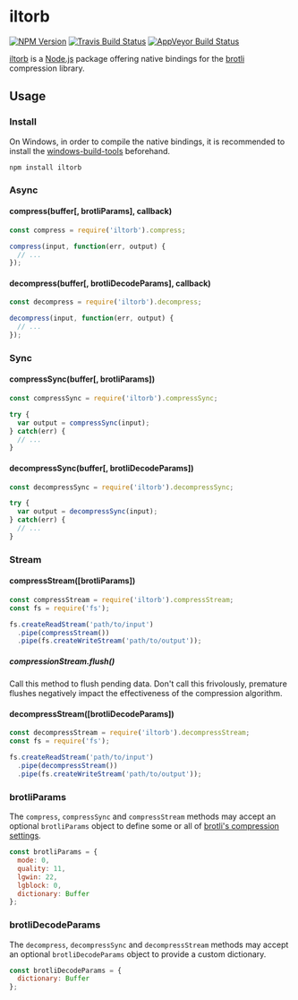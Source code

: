 # iltorb

[![NPM Version][npm-badge]][npm-url]
[![Travis Build Status][travis-badge]][travis-url]
[![AppVeyor Build Status][appveyor-badge]][appveyor-url]

[iltorb](https://www.npmjs.com/package/iltorb) is a [Node.js](https://nodejs.org) package offering native bindings for the [brotli](https://github.com/google/brotli) compression library.

## Usage

### Install

On Windows, in order to compile the native bindings, it is recommended to install the [windows-build-tools](https://github.com/felixrieseberg/windows-build-tools) beforehand.

```
npm install iltorb
```

### Async

#### compress(buffer[, brotliParams], callback)

```javascript
const compress = require('iltorb').compress;

compress(input, function(err, output) {
  // ...
});
```

#### decompress(buffer[, brotliDecodeParams], callback)

```javascript
const decompress = require('iltorb').decompress;

decompress(input, function(err, output) {
  // ...
});
```

### Sync

#### compressSync(buffer[, brotliParams])

```javascript
const compressSync = require('iltorb').compressSync;

try {
  var output = compressSync(input);
} catch(err) {
  // ...
}
```

#### decompressSync(buffer[, brotliDecodeParams])

```javascript
const decompressSync = require('iltorb').decompressSync;

try {
  var output = decompressSync(input);
} catch(err) {
  // ...
}
```

### Stream

#### compressStream([brotliParams])

```javascript
const compressStream = require('iltorb').compressStream;
const fs = require('fs');

fs.createReadStream('path/to/input')
  .pipe(compressStream())
  .pipe(fs.createWriteStream('path/to/output'));
```

##### compressionStream.flush()

Call this method to flush pending data. Don't call this frivolously, premature flushes negatively impact the effectiveness of the compression algorithm.

#### decompressStream([brotliDecodeParams])

```javascript
const decompressStream = require('iltorb').decompressStream;
const fs = require('fs');

fs.createReadStream('path/to/input')
  .pipe(decompressStream())
  .pipe(fs.createWriteStream('path/to/output'));
```

### brotliParams

The `compress`, `compressSync` and `compressStream` methods may accept an optional `brotliParams` object to define some or all of [brotli's compression settings](https://github.com/google/brotli/blob/66c14517cf8afcc1a1649a7833ac789366eb0b51/enc/encode.h#L50-L60).

```javascript
const brotliParams = {
  mode: 0,
  quality: 11,
  lgwin: 22,
  lgblock: 0,
  dictionary: Buffer
};
```

### brotliDecodeParams

The `decompress`, `decompressSync` and `decompressStream` methods may accept an optional `brotliDecodeParams` object to provide a custom dictionary.

```javascript
const brotliDecodeParams = {
  dictionary: Buffer
};
```

[npm-badge]: https://img.shields.io/npm/v/iltorb.svg
[npm-url]: https://www.npmjs.com/package/iltorb
[travis-badge]: https://img.shields.io/travis/MayhemYDG/iltorb.svg
[travis-url]: https://travis-ci.org/MayhemYDG/iltorb
[appveyor-badge]: https://ci.appveyor.com/api/projects/status/ysib4o1bfey84lqk/branch/master?svg=true
[appveyor-url]: https://ci.appveyor.com/project/MayhemYDG/iltorb
